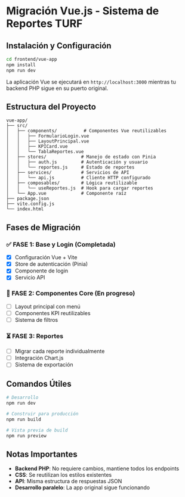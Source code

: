 # Migración Vue.js - Sistema de Reportes TURF

## Instalación y Configuración

```bash
cd frontend/vue-app
npm install
npm run dev
```

La aplicación Vue se ejecutará en `http://localhost:3000` mientras tu backend PHP sigue en su puerto original.

## Estructura del Proyecto

```
vue-app/
├── src/
│   ├── components/          # Componentes Vue reutilizables
│   │   ├── FormularioLogin.vue
│   │   ├── LayoutPrincipal.vue
│   │   ├── KPICard.vue
│   │   └── TablaReportes.vue
│   ├── stores/             # Manejo de estado con Pinia
│   │   ├── auth.js         # Autenticación y usuario
│   │   └── reportes.js     # Estado de reportes
│   ├── services/           # Servicios de API
│   │   └── api.js          # Cliente HTTP configurado
│   ├── composables/        # Lógica reutilizable
│   │   └── useReportes.js  # Hook para cargar reportes
│   └── App.vue             # Componente raíz
├── package.json
├── vite.config.js
└── index.html
```

## Fases de Migración

### ✅ FASE 1: Base y Login (Completada)
- [x] Configuración Vue + Vite
- [x] Store de autenticación (Pinia)
- [x] Componente de login
- [x] Servicio API

### 🔄 FASE 2: Componentes Core (En progreso)
- [ ] Layout principal con menú
- [ ] Componentes KPI reutilizables
- [ ] Sistema de filtros

### ⏳ FASE 3: Reportes
- [ ] Migrar cada reporte individualmente
- [ ] Integración Chart.js
- [ ] Sistema de exportación

## Comandos Útiles

```bash
# Desarrollo
npm run dev

# Construir para producción
npm run build

# Vista previa de build
npm run preview
```

## Notas Importantes

- **Backend PHP**: No requiere cambios, mantiene todos los endpoints
- **CSS**: Se reutilizan los estilos existentes
- **API**: Misma estructura de respuestas JSON
- **Desarrollo paralelo**: La app original sigue funcionando
